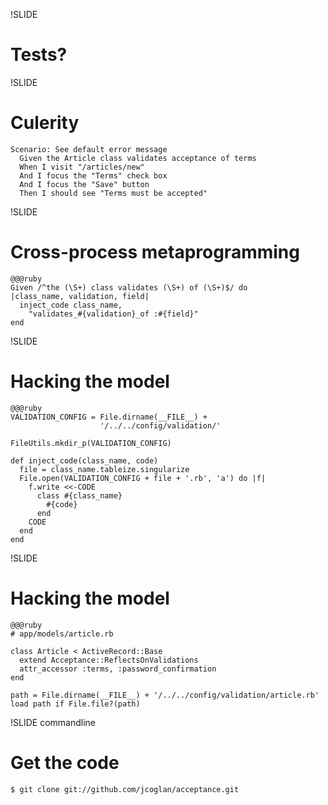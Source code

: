 !SLIDE
# Tests?


!SLIDE
# Culerity

    Scenario: See default error message
      Given the Article class validates acceptance of terms
      When I visit "/articles/new"
      And I focus the "Terms" check box
      And I focus the "Save" button
      Then I should see "Terms must be accepted"


!SLIDE
# Cross-process metaprogramming

    @@@ruby
    Given /^the (\S+) class validates (\S+) of (\S+)$/ do
    |class_name, validation, field|
      inject_code class_name,
        "validates_#{validation}_of :#{field}"
    end


!SLIDE
# Hacking the model

    @@@ruby
    VALIDATION_CONFIG = File.dirname(__FILE__) +
                        '/../../config/validation/'
                        
    FileUtils.mkdir_p(VALIDATION_CONFIG)
     
    def inject_code(class_name, code)
      file = class_name.tableize.singularize
      File.open(VALIDATION_CONFIG + file + '.rb', 'a') do |f|
        f.write <<-CODE
          class #{class_name}
            #{code}
          end
        CODE
      end
    end


!SLIDE
# Hacking the model

    @@@ruby
    # app/models/article.rb
    
    class Article < ActiveRecord::Base
      extend Acceptance::ReflectsOnValidations
      attr_accessor :terms, :password_confirmation
    end
    
    path = File.dirname(__FILE__) + '/../../config/validation/article.rb'
    load path if File.file?(path)


!SLIDE commandline
# Get the code

    $ git clone git://github.com/jcoglan/acceptance.git

